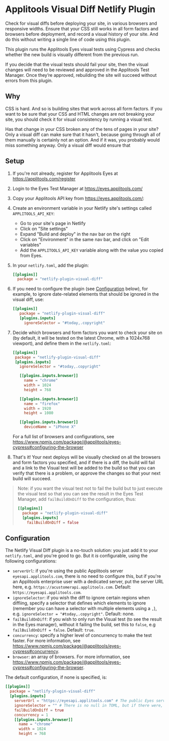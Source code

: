 # Applitools Visual Diff Netlify Plugin

Check for visual diffs before deploying your site, in various browsers and responsive widths.
Ensure that your CSS still works in all form factors and browsers before deployment, and record
a visual history of your site. And do this without writing a single line of code using this plugin.

This plugin runs the Applitools Eyes visual tests using Cypress and checks
whether the new build is visually different from the previous run.

If you decide that the visual tests should fail your site, then the visual changes
will need to be reviewed and approved in the Applitools Test Manager.
Once they’re approved, rebuilding the site will succeed without errors from this plugin.

## Why

CSS is hard. And so is building sites that work across all form factors. If you want to be sure
that your CSS and HTML changes are not breaking your site, you should check it for visual consistency
by running a visual test.

Has that change in your CSS broken any of the tens of pages in your site? Only a visual diff can make sure
that it hasn't, because going through all of them manually is certainly not an option. And if it was,
you probably would miss something anyway. Only a visual diff would ensure that

## Setup

1. If you're not already, register for Applitools Eyes at <https://applitools.com/register>
1. Login to the Eyes Test Manager at <https://eyes.applitools.com/>
1. Copy your Applitools API key from <https://eyes.applitools.com/>:

1. Create an environment variable in your Netlify site's settings called `APPLITOOLS_API_KEY`:
   * Go to your site's page in Netlify
   * Click on "Site settings"
   * Expand "Build and deploy" in the nav bar on the right
   * Click on "Environment" in the same nav bar, and click on "Edit variables"
   * Add the `APPLITOOLS_API_KEY` variable along with the value you copied from Eyes.
1. In your `netlify.toml`, add the plugin:

   ```toml
   [[plugins]]
     package = "netlify-plugin-visual-diff"
   ```

1. If you need to configure the plugin (see [Configuration](#configuration) below),
   for example, to ignore date-related elements that should
   be ignored in the visual diff, use:

   ```toml
   [[plugins]]
      package = "netlify-plugin-visual-diff"
      [plugins.inputs]
        ignoreSelector = "#today,.copyright"
   ```

1. Decide which browsers and form factors you want to check your site on
   (by default, it will be tested on the latest Chrome, with a 1024x768 viewport), and
   define them in the `netlify.toml`:

   ```toml
   [[plugins]]
    package = "netlify-plugin-visual-diff"
    [plugins.inputs]
      ignoreSelector = "#today,.copyright"

      [[plugins.inputs.browser]]
        name = "chrome"
        width = 1024
        height = 768

      [[plugins.inputs.browser]]
        name = "firefox"
        width = 1920
        height = 1080

      [[plugins.inputs.browser]]
        deviceName = "iPhone X"
   ```

   For a full list of browsers and configurations,
   see <https://www.npmjs.com/package/@applitools/eyes-cypress#configuring-the-browser>

1. That's it! Your next deploys will be visually checked on all the browsers and form factors you specified,
   and if there is a diff, the build will
   fail and a link to the Visual test will be added to the build so that you can verify that
   there is a problem, or approve the changes so that your next build will succeed.

> Note: if you want the visual test not to fail the build but to just execute the visual test
> so that you can see the result in the Eyes Test Manager, add `failBuildOnDiff`
> to the configuration, thus:
>
>  ```toml
>  [[plugins]]
>    package = "netlify-plugin-visual-diff"
>    [plugins.inputs]
>      failBuildOnDiff = false
>  ```

## Configuration

The Netlify Visual Diff plugin is a no-touch solution: you just add it to your `netlify.toml`,
and you're good to go. But it _is_ configurable, using the following configurations:

* `serverUrl`: if you're using the public Applitools server `eyesapi.applitools.com`, there is no
  need to configure this, but if you're an Applitools enterprise user with a dedicated server,
  put the server URL here, e.g. `https://acustomerapi.applitools.com`.
  Default: `https://eyesapi.applitools.com`.
* `ignoreSelector`: if you wish the diff to ignore certain regions when diffiing,
  specify a selector that defines which elements to ignore
  (remember you can have a selector with multiple elements using a `,`),
  e.g. `ignoreSelector = "#today,.copyright"`. Default: none.
* `failBuildOnDiff`: if you wish to only run the Visual test (to see the result in the Eyes
  manager), without it failing the build, set this to `false`, e.g `failBuildOnDiff = false`.
  Default: `true`.
* `concurrency`: specify a higher level of concurrency to make the test faster.
  For more information, see <https://www.npmjs.com/package/@applitools/eyes-cypress#concurrency>.
* `browser`: an array of browsers.
  For more information, see <https://www.npmjs.com/package/@applitools/eyes-cypress#configuring-the-browser>.

The default configuration, if none is specified, is:

```toml
[[plugins]]
  package = "netlify-plugin-visual-diff"
  [plugins.inputs]
    serverUrl = "https://eyesapi.applitools.com" # The public Eyes server
    ignoreSelector = "" # There is no null in TOML, but if there were, then it would be null
    failBuildOnDiff = true
    concurrency = 1
    [[plugins.inputs.browser]]
      name = "chrome"
      width = 1024
      height = 768
```
